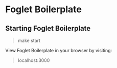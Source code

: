 # Foglet Boilerplate

## Starting Foglet Boilerplate

  > make start

View Foglet Boilerplate in your browser by visiting:

  > localhost:3000
